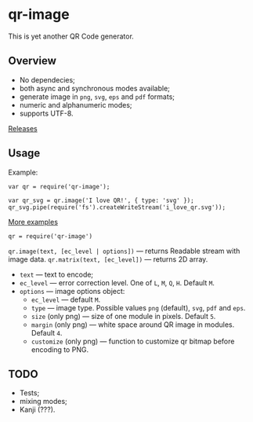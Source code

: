 qr-image
=========

This is yet another QR Code generator.

Overview
--------

  * No dependecies;
  * both async and synchronous modes available;
  * generate image in `png`, `svg`, `eps` and `pdf` formats;
  * numeric and alphanumeric modes;
  * supports UTF-8.

[Releases](https://github.com/flatr0ze/qr-image/releases/)

Usage
-----

Example:
```
var qr = require('qr-image');

var qr_svg = qr.image('I love QR!', { type: 'svg' });
qr_svg.pipe(require('fs').createWriteStream('i_love_qr.svg'));
```

[More examples](./examples)

`qr = require('qr-image')`

`qr.image(text, [ec_level | options])` — returns Readable stream with image data.
`qr.matrix(text, [ec_level])` — returns 2D array.

  * `text` — text to encode;
  * `ec_level` — error correction level. One of `L`, `M`, `Q`, `H`. Default `M`.
  * `options` — image options object:
    * `ec_level` — default `M`.
    * `type` — image type. Possible values `png` (default), `svg`, `pdf` and `eps`.
    * `size` (only png) — size of one module in pixels. Default `5`.
    * `margin` (only png) — white space around QR image in modules. Default `4`.
    * `customize` (only png) — function to customize qr bitmap before encoding to PNG.

TODO
----

  * Tests;
  * mixing modes;
  * Kanji (???).

